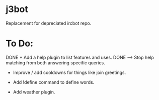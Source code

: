 j3bot
=====

Replacement for depreciated ircbot repo.

To Do:
======

DONE * Add a help plugin to list features and uses.
  DONE --> Stop help matching from both answering specific queries.

* Improve / add cooldowns for things like join greetings.

* Add !define command to define words.

* Add weather plugin.